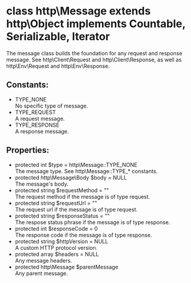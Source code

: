 # class http\Message extends http\Object implements Countable, Serializable, Iterator

The message class builds the foundation for any request and response message.
See http\Client\Request and http\Client\Response, as well as http\Env\Request and http\Env\Response.

## Constants:

* TYPE_NONE  
  No specific type of message.
* TYPE_REQUEST  
  A request message.
* TYPE_RESPONSE  
  A response message.

## Properties:

* protected int $type = http\Message::TYPE_NONE  
  The message type. See http\Message::TYPE_* constants.
* protected http\Message\Body $body = NULL  
  The message's body.
* protected string $requestMethod = ""  
  The request method if the message is of type request.
* protected string $requestUrl = ""  
  The request url if the message is of type request.
* protected string $responseStatus = ""  
  The respose status phrase if the message is of type response.
* protected int $responseCode = 0  
  The response code if the message is of type response.
* protected string $httpVersion = NULL  
  A custom HTTP protocol version.
* protected array $headers = NULL  
  Any message headers.
* protected http\Message $parentMessage  
  Any parent message.

